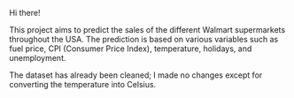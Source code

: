 
Hi there!

This project aims to predict the sales of the different Walmart supermarkets throughout the USA. The prediction is based on various variables such as fuel price, CPI (Consumer Price Index), temperature, holidays, and unemployment.

The dataset has already been cleaned; I made no changes except for converting the temperature into Celsius.
